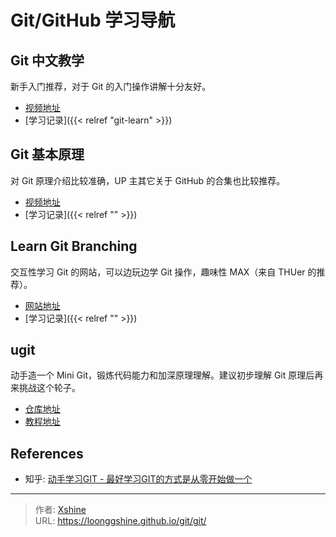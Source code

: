 # Git/GitHub 学习导航


## Git 中文教学

新手入门推荐，对于 Git 的入门操作讲解十分友好。

- [视频地址](https://youtu.be/LZ4oOzZwgrk)
- [学习记录]({{< relref "git-learn" >}})

## Git 基本原理

对 Git 原理介绍比较准确，UP 主其它关于 GitHub 的合集也比较推荐。

- [视频地址](https://www.bilibili.com/video/BV1TA411q75f)
- [学习记录]({{< relref "" >}})

## Learn Git Branching

交互性学习 Git 的网站，可以边玩边学 Git 操作，趣味性 MAX（来自 THUer 的推荐）。

- [网站地址](https://learngitbranching.js.org/)
- [学习记录]({{< relref "" >}})

## ugit

动手造一个 Mini Git，锻炼代码能力和加深原理理解。建议初步理解 Git 原理后再来挑战这个轮子。

- [仓库地址](https://github.com/rafifos/ugit)
- [教程地址](https://www.leshenko.net/p/ugit/)

## References

- 知乎: [动手学习GIT - 最好学习GIT的方式是从零开始做一个](https://zhuanlan.zhihu.com/p/608514754)


---

> 作者: [Xshine](https://github.com/LoongGshine)  
> URL: https://loonggshine.github.io/git/git/  

